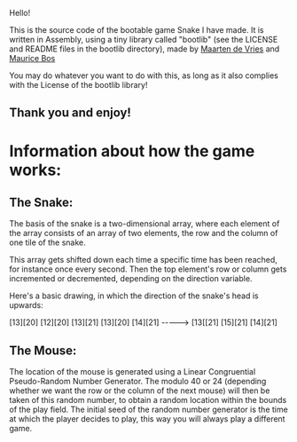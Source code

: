 Hello!

This is the source code of the bootable game Snake I have made. It is written in Assembly, using a tiny library 
called "bootlib" (see the LICENSE and README files in the bootlib directory), made by [Maarten de Vries](https://github.com/de-vri-es/) and [Maurice Bos](https://github.com/m-ou-se/)

You may do whatever you want to do with this, as long as it also complies with the License of the bootlib library!

Thank you and enjoy!
---
# Information about how the game works:

## The Snake:

The basis of the snake is a two-dimensional array, where each element of the array consists of an array of two elements,
the row and the column of one tile of the snake.

This array gets shifted down each time a specific time has been reached, for instance once every second. Then the top element's row
or column gets incremented or decremented, depending on the direction variable.

Here's a basic drawing, in which the direction of the snake's head is upwards:

[13][20]	[12][20]
[13][21]	[13][20]
[14][21] ----->	[13[[21]
[15][21]	[14][21]

## The Mouse:

The location of the mouse is generated using a Linear Congruential Pseudo-Random Number Generator. The modulo 40 or 24 (depending whether
we want the row or the column of the next mouse) will then be taken of this random number, to obtain a random location within the bounds
of the play field. The initial seed of the random number generator is the time at which the player decides to play, this way you will
always play a different game.
